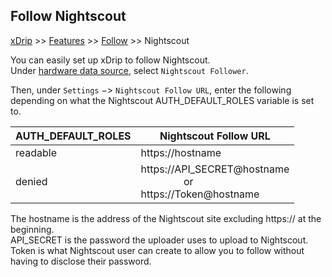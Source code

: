 ## Follow Nightscout
[xDrip](../../README.md) >> [Features](../Features_page.md) >> [Follow](../Follow_page.md) >> Nightscout  
  
You can easily set up xDrip to follow Nightscout.  
Under [hardware data source](../HardwareDataSource.md), select `Nightscout Follower`.  
  
Then, under `Settings` &#8722;> `Nightscout Follow URL`, enter the following depending on what the Nightscout AUTH_DEFAULT_ROLES variable is set to.  
  
| AUTH_DEFAULT_ROLES | Nightscout Follow URL |  
| ------------------ | --------------------- |  
| readable | https://<span>hostname</span> |  
| denied | https://<span>API_SECRET@</span>hostname <br/> &ensp;&ensp;&ensp;&ensp;&ensp;&ensp;&ensp;&ensp; or <br/> https://<span>Token@</span>hostname |  
  
The hostname is the address of the Nightscout site excluding https:// at the beginning.  
API_SECRET is the password the uploader uses to upload to Nightscout.  
Token is what Nightscout user can create to allow you to follow without having to disclose their password.  
